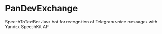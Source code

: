 # PanDevExchange
SpeechToTextBot
Java bot for recognition of Telegram voice messages with Yandex SpeechKit API
